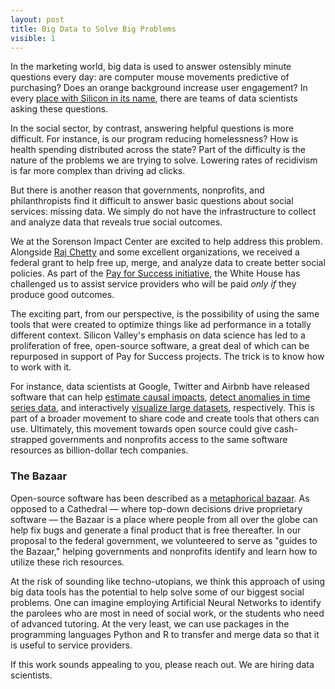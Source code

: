 ```yaml
---
layout: post
title: Big Data to Solve Big Problems
visible: 1
---
```


In the marketing world, big data is used to answer ostensibly minute questions every day: are computer mouse movements predictive of purchasing? Does an orange background increase user engagement? In every [place with Silicon in its name](https://en.wikipedia.org/wiki/List_of_places_with_%22Silicon%22_names), there are teams of data scientists asking these questions.

In the social sector, by contrast, answering helpful questions is more difficult. For instance, is our program reducing homelessness? How is health spending distributed across the state? Part of the difficulty is the nature of the problems we are trying to solve. Lowering rates of recidivism is far more complex than driving ad clicks.

But there is another reason that governments, nonprofits, and philanthropists find it difficult to answer basic questions about social services: missing data. We simply do not have the infrastructure to collect and analyze data that reveals true social outcomes.

We at the Sorenson Impact Center are excited to help address this problem. Alongside [Raj Chetty](http://news.stanford.edu/2016/10/17/center-poverty-inequality-lead-program-measure-success-social-programs/) and some excellent organizations, we received a federal grant to help free up, merge, and analyze data to create better social policies. As part of the [Pay for Success initiative](https://nationalservice.tumblr.com/post/151761667357/how-data-and-innovation-can-help-people), the White House has challenged us to assist service providers who will be paid *only if* they produce good outcomes.

The exciting part, from our perspective, is the possibility of using the same tools that were created to optimize things like ad performance in a totally different context. Silicon Valley's emphasis on data science has led to a proliferation of free, open-source software, a great deal of which can be repurposed in support of Pay for Success projects. The trick is to know how to work with it.

For instance, data scientists at Google, Twitter and Airbnb have released software that can help [estimate causal impacts](https://google.github.io/CausalImpact/CausalImpact.html), [detect anomalies in time series data](https://github.com/twitter/AnomalyDetection), and interactively [visualize large datasets](https://github.com/airbnb/caravel), respectively. This is part of a broader movement to share code and create tools that others can use. Ultimately, this movement towards open source could give cash-strapped governments and nonprofits access to the same software resources as billion-dollar tech companies.

### The Bazaar
Open-source software has been described as a [metaphorical bazaar](https://en.wikipedia.org/wiki/The_Cathedral_and_the_Bazaar). As opposed to a Cathedral — where top-down decisions drive proprietary software — the Bazaar is a place where people from all over the globe can help fix bugs and generate a final product that is free thereafter. In our proposal to the federal government, we volunteered to serve as "guides to the Bazaar," helping governments and nonprofits identify and learn how to utilize these rich resources.

At the risk of sounding like techno-utopians, we think this approach of using big data tools has the potential to help solve some of our biggest social problems. One can imagine employing Artificial Neural Networks to identify the parolees who are most in need of social work, or the students who need of advanced tutoring. At the very least, we can use packages in the programming languages Python and R to transfer and merge data so that it is useful to service providers.

If this work sounds appealing to you, please reach out. We are hiring data scientists.




